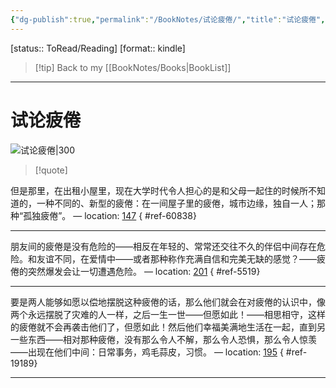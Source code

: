 ```yaml
---
{"dg-publish":true,"permalink":"/BookNotes/试论疲倦/","title":"试论疲倦","noteIcon":""}
---
```


[status:: ToRead/Reading]
[format:: kindle]

>[!tip] Back to my [[BookNotes/Books\|BookList]]

---
# 试论疲倦

![试论疲倦|300](https://img9.doubanio.com/view/subject/l/public/s29095085.jpg)

>[!quote]

但是那里，在出租小屋里，现在大学时代令人担心的是和父母一起住的时候所不知道的，一种不同的、新型的疲倦：在一间屋子里的疲倦，城市边缘，独自一人；那种“孤独疲倦”。 — location: [147]()
{ #ref-60838}


---
朋友间的疲倦是没有危险的——相反在年轻的、常常还交往不久的伴侣中间存在危险。和友谊不同，在爱情中——或者那种称作充满自信和完美无缺的感觉？——疲倦的突然爆发会让一切遭遇危险。 — location: [201]()
{ #ref-5519}


---
要是两人能够如愿以偿地摆脱这种疲倦的话，那么他们就会在对疲倦的认识中，像两个永远摆脱了灾难的人一样，之后一生一世——但愿如此！——相思相守，这样的疲倦就不会再袭击他们了，但愿如此！然后他们幸福美满地生活在一起，直到另一些东西——相对那种疲倦，没有那么令人不解，那么令人恐惧，那么令人惊羡——出现在他们中间：日常事务，鸡毛蒜皮，习惯。 — location: [195]()
{ #ref-19189}


---

